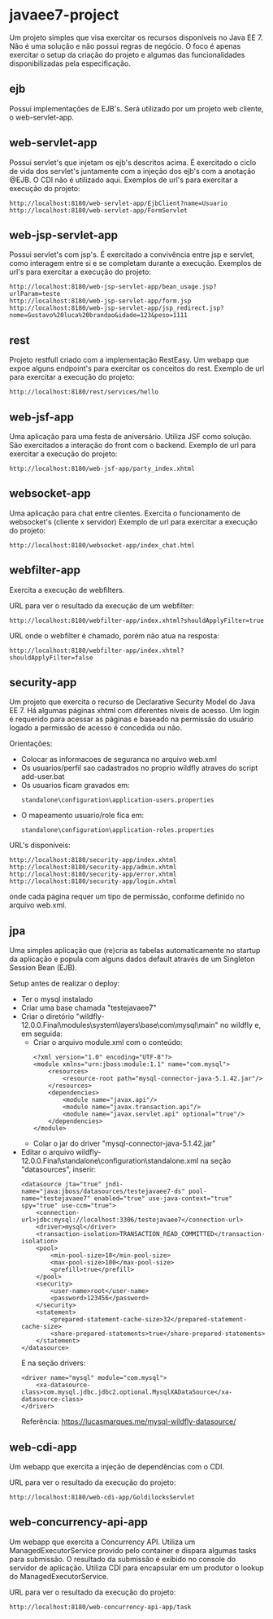 # javaee7-project
Um projeto simples que visa exercitar os recursos disponíveis no Java EE 7. 
Não é uma solução e não possui regras de negócio. O foco é apenas exercitar o setup da criação do projeto e algumas das funcionalidades disponibilizadas pela especificação.


## ejb
Possui implementações de EJB's. Será utilizado por um projeto web cliente, o web-servlet-app.


## web-servlet-app
Possui servlet's que injetam os ejb's descritos acima. É exercitado o ciclo de vida dos servlet's juntamente com a injeção dos ejb's com a anotação @EJB. O CDI não é utilizado aqui.
Exemplos de url's para exercitar a execução do projeto:

```
http://localhost:8180/web-servlet-app/EjbClient?name=Usuario
http://localhost:8180/web-servlet-app/FormServlet
```

## web-jsp-servlet-app
Possui servlet's com jsp's. É exercitado a convivência entre jsp e servlet, como interagem entre si e se completam durante a execução.
Exemplos de url's para exercitar a execução do projeto:

```
http://localhost:8180/web-jsp-servlet-app/bean_usage.jsp?urlParam=teste
http://localhost:8180/web-jsp-servlet-app/form.jsp
http://localhost:8180/web-jsp-servlet-app/jsp_redirect.jsp?nome=Gustavo%20luca%20brandao&idade=123&peso=1111
```

## rest
Projeto restfull criado com a implementação RestEasy. Um webapp que expoe alguns endpoint's para exercitar os conceitos do rest.
Exemplo de url para exercitar a execução do projeto:

```
http://localhost:8180/rest/services/hello
```

## web-jsf-app
Uma aplicação para uma festa de aniversário. Utiliza JSF como solução. São exercitados a interação do front com o backend.
Exemplo de url para exercitar a execução do projeto:

```
http://localhost:8180/web-jsf-app/party_index.xhtml
```

## websocket-app
Uma aplicação para chat entre clientes. Exercita o funcionamento de websocket's (cliente x servidor)
Exemplo de url para exercitar a execução do projeto:

```
http://localhost:8180/websocket-app/index_chat.html
```

## webfilter-app
Exercita a execução de webfilters.

URL para ver o resultado da execução de um webfilter:
```
http://localhost:8180/webfilter-app/index.xhtml?shouldApplyFilter=true
```

URL onde o webfilter é chamado, porém não atua na resposta:
```
http://localhost:8180/webfilter-app/index.xhtml?shouldApplyFilter=false
```

## security-app
Um projeto que exercita o recurso de Declarative Security Model do Java EE 7. 
Há algumas páginas xhtml com diferentes níveis de acesso. Um login é requerido para acessar as páginas e baseado na permissão do usuário logado a permissão de acesso é concedida ou não.

Orientações:
- Colocar as informacoes de seguranca no arquivo web.xml
- Os usuarios/perfil sao cadastrados no proprio wildfly atraves do script add-user.bat
- Os usuarios ficam gravados em: 
	```
	standalone\configuration\application-users.properties
	```
- O mapeamento usuario/role fica em:
	```
	standalone\configuration\application-roles.properties
	```
	
URL's disponíveis:

```
http://localhost:8180/security-app/index.xhtml
http://localhost:8180/security-app/admin.xhtml
http://localhost:8180/security-app/error.xhtml
http://localhost:8180/security-app/login.xhtml
```

onde cada página requer um tipo de permissão, conforme definido no arquivo web.xml.

## jpa
Uma simples aplicação que (re)cria as tabelas automaticamente no startup da aplicação e popula com alguns dados default através de um Singleton Session Bean (EJB).

Setup antes de realizar o deploy:

- Ter o mysql instalado 
- Criar uma base chamada "testejavaee7"
- Criar o diretório "wildfly-12.0.0.Final\modules\system\layers\base\com\mysql\main" no wildfly e, em seguida:
  - Criar o arquivo module.xml com o conteúdo:
    ```
    <?xml version="1.0" encoding="UTF-8"?>
    <module xmlns="urn:jboss:module:1.1" name="com.mysql">
	    <resources>
		    <resource-root path="mysql-connector-java-5.1.42.jar"/>
	    </resources>
	    <dependencies>
		    <module name="javax.api"/>
		    <module name="javax.transaction.api"/>
		    <module name="javax.servlet.api" optional="true"/>
	    </dependencies>
    </module>
    ```
  - Colar o jar do driver "mysql-connector-java-5.1.42.jar"
- Editar o arquivo wildfly-12.0.0.Final\standalone\configuration\standalone.xml na seção "datasources", inserir:
  ```
  <datasource jta="true" jndi-name="java:jboss/datasources/testejavaee7-ds" pool-name="testejavaee7" enabled="true" use-java-context="true" spy="true" use-ccm="true">
      <connection-url>jdbc:mysql://localhost:3306/testejavaee7</connection-url>
      <driver>mysql</driver>
      <transaction-isolation>TRANSACTION_READ_COMMITTED</transaction-isolation>
      <pool>
          <min-pool-size>10</min-pool-size>
          <max-pool-size>100</max-pool-size>
          <prefill>true</prefill>
      </pool>
      <security>
          <user-name>root</user-name>
          <password>123456</password>
      </security>
      <statement>
          <prepared-statement-cache-size>32</prepared-statement-cache-size>
          <share-prepared-statements>true</share-prepared-statements>
      </statement>
  </datasource>
  ```
  E na seção drivers:
  ```
  <driver name="mysql" module="com.mysql">
      <xa-datasource-class>com.mysql.jdbc.jdbc2.optional.MysqlXADataSource</xa-datasource-class>
  </driver>
  ```
  Referência: https://lucasmarques.me/mysql-wildfly-datasource/

## web-cdi-app
Um webapp que exercita a injeção de dependências com o CDI.

URL para ver o resultado da execução do projeto:
```
http://localhost:8180/web-cdi-app/GoldilocksServlet
```

## web-concurrency-api-app
Um webapp que exercita a Concurrency API.
Utiliza um ManagedExecutorService provido pelo container e dispara algumas tasks para submissão.
O resultado da submissão é exibido no console do servidor de aplicação.
Utiliza CDI para encapsular em um produtor o lookup do ManagedExecutorService.

URL para ver o resultado da execução do projeto:
```
http://localhost:8180/web-concurrency-api-app/task
```
